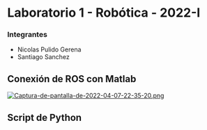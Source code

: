 # Laboratorio 1 - Robótica - 2022-I
### Integrantes
- Nicolas Pulido Gerena
- Santiago Sanchez

## Conexión de ROS con Matlab
[![Captura-de-pantalla-de-2022-04-07-22-35-20.png](https://i.postimg.cc/5ts7G5kf/Captura-de-pantalla-de-2022-04-07-22-35-20.png)](https://postimg.cc/WDJwqZvy)

## Script de Python
